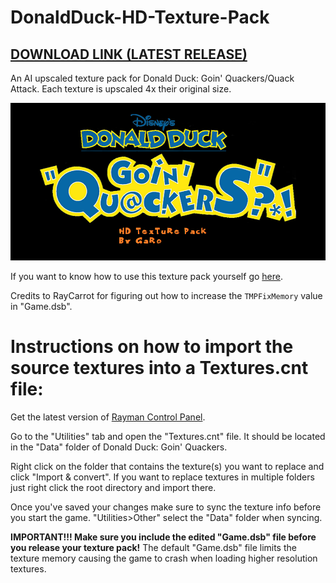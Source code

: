 # DonaldDuck-HD-Texture-Pack
## [DOWNLOAD LINK (LATEST RELEASE)](https://github.com/TonicGaro/DonaldDuck-HD-Texture-Pack/releases/latest/download/DonaldDuckHD.7z)
An AI upscaled texture pack for Donald Duck: Goin' Quackers/Quack Attack. Each texture is upscaled 4x their original size.

![](https://github.com/TonicGaro/DonaldDuck-HD-Texture-Pack/blob/main/DonaldDuckHDLogo.png)

If you want to know how to use this texture pack yourself go [here](https://raymanpc.com/forum/viewtopic.php?t=74946).

Credits to RayCarrot for figuring out how to increase the ```TMPFixMemory``` value in "Game.dsb".

# Instructions on how to import the source textures into a Textures.cnt file:
Get the latest version of [Rayman Control Panel](https://github.com/RayCarrot/RayCarrot.RCP.Metro/releases).

Go to the "Utilities" tab and open the "Textures.cnt" file. It should be located in the "Data" folder of Donald Duck: Goin' Quackers.

Right click on the folder that contains the texture(s) you want to replace and click "Import & convert". If you want to replace textures in multiple folders just right click the root directory and import there. 

Once you've saved your changes make sure to sync the texture info before you start the game. "Utilities>Other" select the "Data" folder when syncing.

**IMPORTANT!!! Make sure you include the edited "Game.dsb" file before you release your texture pack!** The default "Game.dsb" file limits the texture memory causing the game to crash when loading higher resolution textures.
